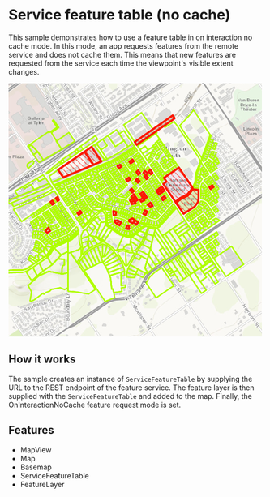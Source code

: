 # Service feature table (no cache)

This sample demonstrates how to use a feature table in on interaction no cache mode. In this mode, an app requests features from the remote service and does not cache them. This means that new features are requested from the service each time the viewpoint's visible extent changes.

![](screenshot.png)

## How it works

The sample creates an instance of `ServiceFeatureTable` by supplying the URL to the REST endpoint of the feature service. The feature layer is then supplied with the `ServiceFeatureTable` and added to the map. Finally, the OnInteractionNoCache feature request mode is set.

## Features
- MapView
- Map
- Basemap
- ServiceFeatureTable
- FeatureLayer
